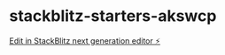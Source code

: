 # stackblitz-starters-akswcp

[Edit in StackBlitz next generation editor ⚡️](https://stackblitz.com/~/github.com/bananakokuouheika/stackblitz-starters-akswcp)